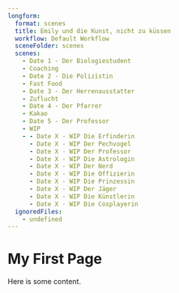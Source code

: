 ```yaml
---
longform:
  format: scenes
  title: Emily und die Kunst, nicht zu küssen
  workflow: Default Workflow
  sceneFolder: scenes
  scenes:
    - Date 1 - Der Biologiestudent
    - Coaching
    - Date 2 - Die Polizistin
    - Fast Food
    - Date 3 - Der Herrenausstatter
    - Zuflucht
    - Date 4 - Der Pfarrer
    - Kakao
    - Date 5 - Der Professor
    - WIP
    - - Date X - WIP Die Erfinderin
      - Date X - WIP Der Pechvogel
      - Date X - WIP Der Professor
      - Date X - WIP Die Astrologin
      - Date X - WIP Der Nerd
      - Date X - WIP Die Offizierin
      - Date X - WIP Die Prinzessin
      - Date X - WIP Der Jäger
      - Date X - WIP Die Künstlerin
      - Date X - WIP Die Cosplayerin
  ignoredFiles:
    - undefined
---
```

# My First Page

Here is some content.